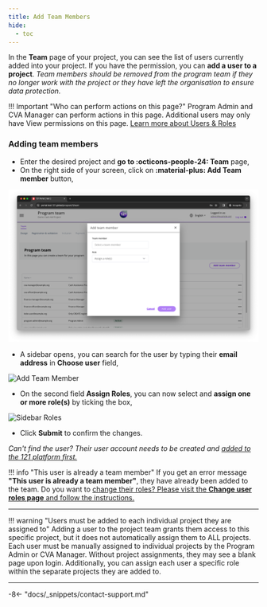 ```yaml
---
title: Add Team Members
hide:
  - toc
---
```


In the **Team** page of your project, you can see the list of users currently added into your project. If you have the permission, you can **add a user to a project**. *Team members should be removed from the program team if they no longer work with the project or they have left the organisation to ensure data protection.*

!!! Important "Who can perform actions on this page?"
    Program Admin and CVA Manager can perform actions in this page.
    Additional users may only have View permissions on this page. [Learn more about Users & Roles](../users/users-roles-page.md)

### Adding team members

- Enter the desired project and **go to :octicons-people-24: Team** page,
- On the right side of your screen, click on **:material-plus: Add Team member** button,

![Add Team member](../assets/img/AddTeamMember.png)

- A sidebar opens, you can search for the user by typing their **email address** in **Choose user** field,

![Add Team Member](../assets/img/SideBarAddTeam.png)

- On the second field **Assign Roles**, you can now select and **assign one or more role(s)** by ticking the box,

![Sidebar Roles](../assets/img/TeamRolesSideBar.png)

- Click **Submit** to confirm the changes.

*Can't find the user? Their user account needs to be created and [added to the 121 platform first.](../users/add-users.md)*

!!! info "This user is already a team member"
    If you get an error message **"This user is already a team member"**, they have already been added to the team. Do you want to [change their roles? Please visit the **Change user roles page** and follow the instructions.](./change-team-roles-program.md)

---

!!! warning "Users must be added to each individual project they are assigned to"
    Adding a user to the project team grants them access to this specific project, but it does not automatically assign them to ALL projects. Each user must be manually assigned to individual projects by the Program Admin or CVA Manager. Without project assignments, they may see a blank page upon login. Additionally, you can assign each user a specific role within the separate projects they are added to.

---

-8<- "docs/_snippets/contact-support.md"
